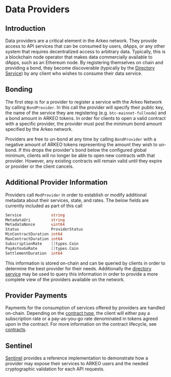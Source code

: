 # Data Providers

## Introduction
Data providers are a critical element in the Arkeo network. They provide access to API services that can be consumed by users, dApps, or any other system that requires decentralized access to arbitrary data. Typically, this is a blockchain node operator that makes data commercially available to dApps, such as an Ethereum node. By registering themselves on chain and providing a bond, they become discoverable (typically by the [Directory Service](../directory/directory.md)) by any client who wishes to consume their data service.

## Bonding
The first step is for a provider to register a service with the Arkeo Network by calling `BondProvider`. In this call the provider will specify their public key, the name of the service they are registering (e.g. `btc-mainnet-fullnode`) and a bond amount in ARKEO tokens. In order for clients to open a valid contract with a specific provider, the provider must post the minimum bond amount specified by the Arkeo network.

Providers are free to un-bond at any time by calling `BondProvider` with a negative amount of ARKEO tokens representing the amount they wish to un-bond. If this drops the provider's bond below the configured global minimum, clients will no longer be able to open new contracts with that provider. However, any existing contracts will remain valid until they expire or provider or the client cancels.

## Additional Provider Information
Providers call `ModProvider` in order to establish or modify additional metadata about their services, state, and rates. The below fields are currently included as part of this call

```go
Service             string
MetadataUri         string
MetadataNonce       uint64
Status              ProviderStatus
MinContractDuration int64
MaxContractDuration int64
SubscriptionRate    []types.Coin
PayAsYouGoRate      []types.Coin
SettlementDuration  int64
```

This information is stored on-chain and can be queried by clients in order to determine the best provider for their needs. Additionally the [directory service](../directory/directory.md) may be used to query this information in order to provide a more complete view of the providers available on the network.

## Provider Payments
Payments for the consumption of services offered by providers are handled on-chain. Depending on the [contract type](contracts.md), the client will either pay a subscription rate or a pay-as-you-go rate denominated in tokens agreed upon in the contract. For more information on the contract lifecycle, see [contracts](contracts.md).

## Sentinel
[Sentinel](../sentinel/sentinel.md) provides a reference implementation to demonstrate how a provider may expose their services to ARKEO users and the needed cryptographic validation for each API requests.
